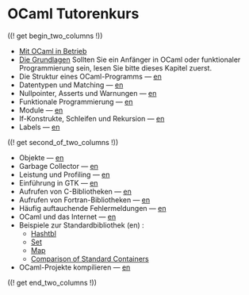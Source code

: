 <!-- ((! set title OCaml Tutorenkurs !)) ((! set learn !)) -->
<!-- {{! input template/macros.mpp !}} -->

# OCaml Tutorenkurs



((! get begin_two_columns !))

* [Mit OCaml in Betrieb](up_and_running.html)
* [Die Grundlagen](basics.de.html) Sollten Sie ein Anfänger in OCaml oder
funktionaler Programmierung sein, lesen Sie bitte dieses Kapitel
zuerst.
* Die Struktur eines OCaml-Programms — [en](structure_of_ocaml_programs.html)
* Datentypen und Matching — [en](data_types_and_matching.html)
* Nullpointer, Asserts und Warnungen — [en](null_pointers_asserts_and_warnings.html)
* Funktionale Programmierung — [en](functional_programming.html)
* Module — [en](modules.html)
* If-Konstrukte, Schleifen und Rekursion — [en](if_statements_loops_and_recursion.html)
* Labels — [en](labels.html)

((! get second_of_two_columns !))

* Objekte — [en](objects.html)
* Garbage Collector — [en](garbage_collection.html)
* Leistung und Profiling  — [en](performance_and_profiling.html)
* Einführung in GTK — [en](introduction_to_gtk.html)
* Aufrufen von C-Bibliotheken — [en](calling_c_libraries.html)
* Aufrufen von Fortran-Bibliotheken — [en](calling_fortran_libraries.html)
* Häufig auftauchende Fehlermeldungen — [en](common_error_messages.html)
* OCaml und das Internet — [en](ocaml_and_the_web.html)
* Beispiele zur Standardbibliothek (en) :
  * [Hashtbl](hashtbl.html "Hashtbl")
  * [Set](set.html "Set")
  * [Map](map.html "Map")
  * [Comparison of Standard Containers](comparison_of_standard_containers.html "Comparison of Standard Containers")
* OCaml-Projekte kompilieren — [en](compiling_ocaml_projects.html)

((! get end_two_columns !))
